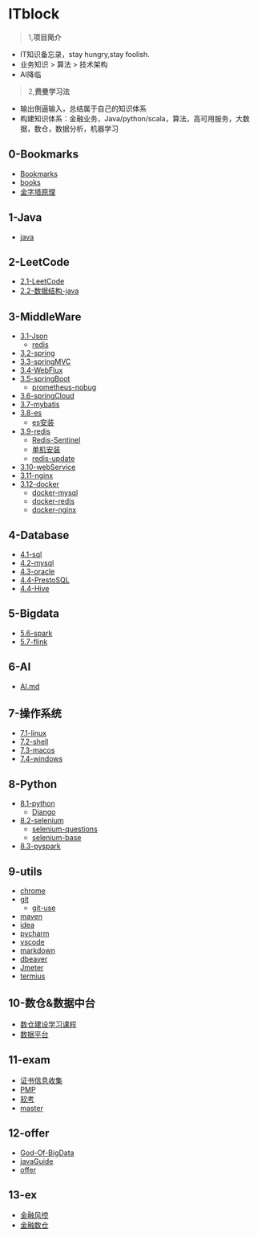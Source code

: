 # ITblock
> 1,**项目简介** 
- IT知识备忘录，stay hungry,stay foolish.
- 业务知识 > 算法 > 技术架构
- AI降临 
> 2,**费曼学习法**
- 输出倒逼输入，总结属于自己的知识体系
- 构建知识体系：金融业务，Java/python/scala，算法，高可用服务，大数据，数仓，数据分析，机器学习

## 0-Bookmarks
- [Bookmarks](./0-Bookmarks/Bookmarks.md)
- [books](./0-Bookmarks/books.md)
- [金字塔原理](./0-Bookmarks/reader/金字塔原理.md)

## 1-Java
- [java](1-Java/java.md)

## 2-LeetCode
- [2.1-LeetCode](2-LeetCode/leetcode/LeetCode.md)
- [2.2-数据结构-java](2-LeetCode/DataStruct/尚硅谷韩顺平老师数据结构分享/老师笔记.pdf)

## 3-MiddleWare
- [3.1-Json](3-MiddleWare/3.1-Json/json.md)
  - [redis](3-MiddleWare/3.1-Json/redis.md)
- [3.2-spring](3-MiddleWare/3.2-spring/spring.md)
- [3.3-springMVC](3-MiddleWare/3.3-springMVC/springMVC.md)
- [3.4-WebFlux](3-MiddleWare/3.4-WebFlux/WebFlux.md)
- [3.5-springBoot](3-MiddleWare/3.5-springBoot/springBoot.md)
  - [prometheus-nobug](3-MiddleWare/3.5-springBoot/nobug/prometheus-nobug.md)
- [3.6-springCloud](3-MiddleWare/3.5-springCloud/springCloud.md)
- [3.7-mybatis](3-MiddleWare/3.7-mybatis/mybatis.md)
- [3.8-es](3-MiddleWare/3.8-es/es.md)
  - [es安装](3-MiddleWare/3.8-es/es/install.md)
- [3.9-redis](3-MiddleWare/3.9-redis/redis.md)
  - [Redis-Sentinel](3-MiddleWare/3.9-redis/install/Redis-Sentinel.md)
  - [单机安装](3-MiddleWare/3.9-redis/install/singel.md)
  - [redis-update](3-MiddleWare/3.9-redis/install/redis-update.md)
- [3.10-webService](3-MiddleWare/3.10-webService/webService.md)
- [3.11-nginx](3-MiddleWare/3.11-nginx/nginx.md)
- [3.12-docker](3-MiddleWare/3.12-docker/docker.md)
  - [docker-mysql](3-MiddleWare/3.12-docker/docker-mysql.md)
  - [docker-redis](3-MiddleWare/3.12-docker/docker-redis.md)
  - [docker-nginx](3-MiddleWare/3.12-docker/docker-nginx.md)

## 4-Database
- [4.1-sql](4-Database/4.1-sql/sql.md)
- [4.2-mysql](4-Database/4.1-mysql/mysql.md)
- [4.3-oracle](4-Database/4.2-oracle/oracle.md)
- [4.4-PrestoSQL](4-Database/4.3-PrestoSQL/PrestoSQL.md)
- [4.4-Hive](4-Database/4.3-Hive/Hive.md)

## 5-Bigdata
- [5.6-spark](5-Bigdata/spark/spark.md)
- [5.7-flink](5-Bigdata/flink/flink.md)

## 6-AI
- [AI.md](6-AI/AI.md)
 
## 7-操作系统
- [7.1-linux](7-system/linux/linux.md)
- [7.2-shell](7-system/shell/shell.md)
- [7.3-macos](7-system/macos/macos.md)
- [7.4-windows](7-system/windows/windows.md)

## 8-Python
- [8.1-python](8-Python/python/python.md)
  - [Django](8-Python/python/Django.md)
- [8.2-selenium](8-Python/selenium/selenium.md)
  - [selenium-questions](8-Python/selenium/selenium-questions.md)
  - [selenium-base](8-Python/selenium/base.md)
- [8.3-pyspark](8-Python/pyspark/pyspark.md)

## 9-utils
- [chrome](9-utils/chrome/chrome.md)
- [git](9-utils/git/git.md)
  - [git-use](9-utils/git/git-use.md)
- [maven](9-utils/maven/maven.md)
- [idea](9-utils/idea/idea.md)
- [pycharm](9-utils/pycharm/pycharm.md)
- [vscode](9-utils/vscode/vscode.md)
- [markdown](9-utils/markdown/markdown.md)
- [dbeaver](9-utils/dbeaver/dbeaver.md)
- [Jmeter](9-utils/Jmeter/Jmeter.md)
- [termius](9-utils/termius/termius.md)

## 10-数仓&数据中台
- [数仓建设学习课程](./10-dw/dw.md)
- [数据平台](./10-dw/data-platform.md)

## 11-exam
- [证书信息收集](./11-exam/exam.md)
- [PMP](./11-exam/pmp/pmp.md)
- [软考](./11-exam/rk/rk.md)
- [master](11-exam/master/master.md)

## 12-offer
- [God-Of-BigData](https://github.com/wangzhiwubigdata/God-Of-BigData)
- [javaGuide](https://javaguide.cn/home.html)
- [offer](12-offer/offer/0-offer.md)

## 13-ex
- [金融风控](13-ex/risk.md)
- [金融数仓](13-ex/dw.md)
